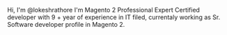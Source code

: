 Hi, I'm @lokeshrathore 
I'm Magento 2 Professional Expert Certified developer with 9 + year of experience in IT filed, currentaly working as Sr. Software developer profile in Magento 2.
